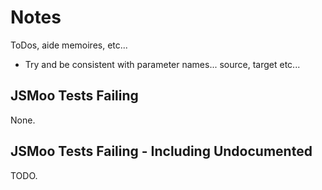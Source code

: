 # Notes

ToDos, aide memoires, etc...

- Try and be consistent with parameter names... source, target etc...

## JSMoo Tests Failing

None.

## JSMoo Tests Failing - Including Undocumented

TODO.